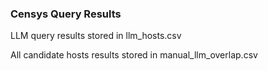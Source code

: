 ### Censys Query Results

LLM query results stored in llm_hosts.csv

All candidate hosts results stored in manual_llm_overlap.csv
